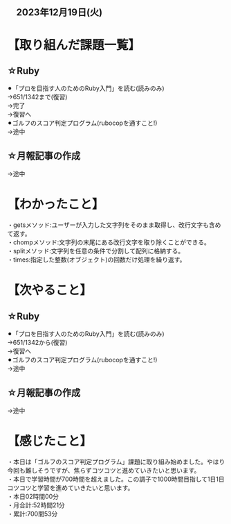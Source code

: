 ## 　2023年12月19日(火)
# 【取り組んだ課題一覧】
## ☆Ruby
⚫︎「プロを目指す人のためのRuby入門」を読む(読みのみ)<br>
→651/1342まで(復習)<br>
→完了<br>
→復習へ<br>
⚫︎ゴルフのスコア判定プログラム(rubocopを通すこと!)<br>
→途中<br>
## ☆月報記事の作成
→途中<br>
# 【わかったこと】
・getsメソッド:ユーザーが入力した文字列をそのまま取得し、改行文字も含めて返す。<br>
・chompメソッド:文字列の末尾にある改行文字を取り除くことができる。<br>
・splitメソッド:文字列を任意の条件で分割して配列に格納する。<br>
・times:指定した整数(オブジェクト)の回数だけ処理を繰り返す。<br>
# 【次やること】
## ☆Ruby
⚫︎「プロを目指す人のためのRuby入門」を読む(読みのみ)<br>
→651/1342から(復習)<br>
→復習へ<br>
⚫︎ゴルフのスコア判定プログラム(rubocopを通すこと!)<br>
→途中<br>
## ☆月報記事の作成
→途中<br>
# 【感じたこと】
・本日は「ゴルフのスコア判定プログラム」課題に取り組み始めました。やはり今回も難しそうですが、焦らずコツコツと進めていきたいと思います。<br>
・本日で学習時間が700時間を超えました。この調子で1000時間目指して1日1日コツコツと学習を進めていきたいと思います。<br>
・本日02時間00分<br>
・月合計:52時間21分<br>
・累計:700間53分<br>
